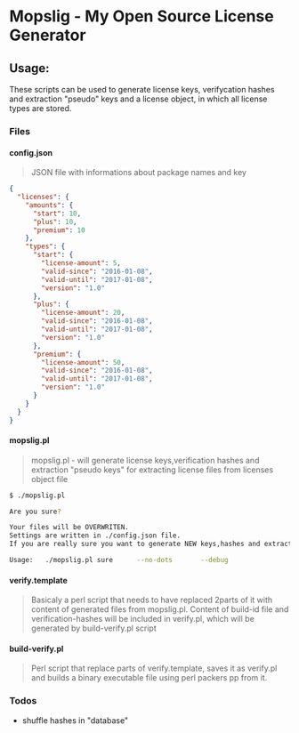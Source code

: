 # Mopslig - My Open Source License Generator 

## Usage:
These scripts can be used to generate license keys, verifycation hashes and extraction "pseudo" keys and a license object, in which all license types are stored.

### Files

#### config.json
>JSON file with informations about package names and key
```json
{
  "licenses": {
    "amounts": {
      "start": 10,
      "plus": 10,
      "premium": 10
    },
    "types": {
      "start": {
        "license-amount": 5,
        "valid-since": "2016-01-08",
        "valid-until": "2017-01-08",
        "version": "1.0"
      },
      "plus": {
        "license-amount": 20,
        "valid-since": "2016-01-08",
        "valid-until": "2017-01-08",
        "version": "1.0"
      },
      "premium": {
        "license-amount": 50,
        "valid-since": "2016-01-08",
        "valid-until": "2017-01-08",
        "version": "1.0"
      }
    }
  }
}
```

#### mopslig.pl
> mopslig.pl - will generate license keys,verification hashes and extraction "pseudo keys" for extracting license files from licenses object file

```sh
$ ./mopslig.pl 

Are you sure?

Your files will be OVERWRITEN.
Settings are written in ./config.json file.
If you are really sure you want to generate NEW keys,hashes and extraction keys, please write "sure".

Usage:   ./mopslig.pl sure      --no-dots       --debug

```

#### verify.template
> Basicaly a perl script that needs to have replaced 2parts of it with content of generated files from mopslig.pl. Content of build-id file and verification-hashes will be included in verify.pl, which will be generated by build-verify.pl script

#### build-verify.pl
> Perl script that replace parts of verify.template, saves it as verify.pl and builds a binary executable file using perl packers pp from it.

### Todos

 - shuffle hashes in "database"


